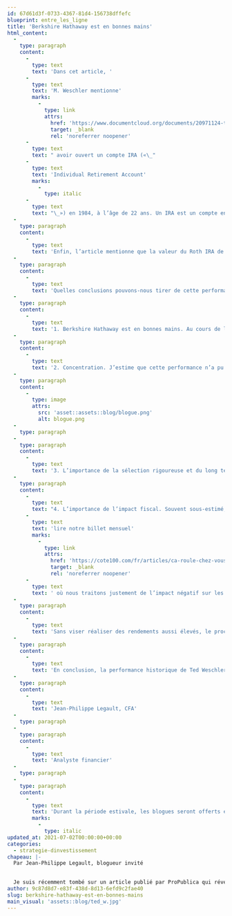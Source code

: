 ```yaml
---
id: 67d61d3f-0733-4367-81d4-156738dffefc
blueprint: entre_les_ligne
title: 'Berkshire Hathaway est en bonnes mains'
html_content:
  -
    type: paragraph
    content:
      -
        type: text
        text: 'Dans cet article, '
      -
        type: text
        text: 'M. Weschler mentionne'
        marks:
          -
            type: link
            attrs:
              href: 'https://www.documentcloud.org/documents/20971124-ted-weschler-statement'
              target: _blank
              rel: 'noreferrer noopener'
      -
        type: text
        text: " avoir ouvert un compte IRA («\_"
      -
        type: text
        text: 'Individual Retirement Account'
        marks:
          -
            type: italic
      -
        type: text
        text: "\_») en 1984, à l’âge de 22 ans. Un IRA est un compte enregistré américain similaire à un REER au Canada. Selon les chiffres fournis, M. Weschler indique avoir réussi à faire croître la valeur de son compte IRA, de 70\_385\_$ à la fin 1989 à 131 M$ en 2012. À cette date, il a choisi de convertir son IRA en Roth IRA. Un Roth IRA est similaire à un CELI au Canada."
  -
    type: paragraph
    content:
      -
        type: text
        text: 'Enfin, l’article mentionne que la valeur du Roth IRA de M. Weschler s’établissait à 264,4 M$ en 2018. En tenant compte des contributions maximales possibles, j’estime qu’il a réalisé un rendement annuel composé d’environ 32,3 % de 1990 à 2018. Il précise avoir réalisé cette performance en investissant uniquement dans des sociétés publiques.'
  -
    type: paragraph
    content:
      -
        type: text
        text: 'Quelles conclusions pouvons-nous tirer de cette performance extraordinaire?'
  -
    type: paragraph
    content:
      -
        type: text
        text: '1. Berkshire Hathaway est en bonnes mains. Au cours de la même période (1990 à 2018), le titre de Berkshire Hathaway a réalisé un rendement annuel composé de 13,1 % contre 9,3 % pour le S&P 500 (dividendes inclus). Or, la performance de 32,3 % réalisée par Ted Weschler est tout simplement spectaculaire. Atteindre un tel niveau de performance pendant une aussi longue période démontre que M. Weschler est un investisseur compétent.'
  -
    type: paragraph
    content:
      -
        type: text
        text: '2. Concentration. J’estime que cette performance n’a pu être atteinte qu’en investissant dans un portefeuille relativement concentré. Anciennement gestionnaire de portefeuille principal chez Peninsula Capital Advisors, Ted Weschler avait l’habitude de gérer un portefeuille relativement concentré. Cette stratégie a donc fort probablement été utilisée dans ses comptes personnels. Voici un aperçu des cinq plus importantes positions de son fonds Peninsula de 2 G$ US en date du 30 juin 2011. Il s’agit du dernier dépôt réglementaire avant le début de son emploi chez Berkshire Hathaway et par conséquent, le dernier avant la fermeture du fonds.'
  -
    type: paragraph
    content:
      -
        type: image
        attrs:
          src: 'asset::assets::blog/blogue.png'
          alt: blogue.png
  -
    type: paragraph
  -
    type: paragraph
    content:
      -
        type: text
        text: '3. L’importance de la sélection rigoureuse et du long terme. Ted Weschler soutient que cette performance est le résultat d’une sélection minutieuse de titres, d’une chance exceptionnelle et d’un horizon de placement de plusieurs décennies.'
  -
    type: paragraph
    content:
      -
        type: text
        text: "4. L’importance de l’impact fiscal. Souvent sous-estimé, l’impact fiscal est un facteur déterminant sur les rendements nets d’un portefeuille. Au cours de la période, Ted Weschler a eu l’avantage de payer une seule fois de l’impôt, soit au moment de la conversion de son IRA en Roth IRA. Plus précisément, il a payé 28\_M$ en impôts en 2012. S’il n’avait jamais payé d’impôts, je calcule qu’il aurait réalisé un rendement annuel composé de 33,5\_%. En 2018, j’estime que la valeur de son compte aurait été de 336,0\_M$ au lieu de 264,4\_M$. Un investisseur qui aurait réalisé un rendement identique, mais qui aurait été obligé de payer annuellement 20\_% en impôts sur ses gains en capitaux aurait obtenu un solde de seulement 91,9\_M$ à la même date. À ce propos, je vous invite à "
      -
        type: text
        text: 'lire notre billet mensuel'
        marks:
          -
            type: link
            attrs:
              href: 'https://cote100.com/fr/articles/ca-roule-chez-vous'
              target: _blank
              rel: 'noreferrer noopener'
      -
        type: text
        text: ' où nous traitons justement de l’impact négatif sur les rendements d’un taux de roulement élevé.'
  -
    type: paragraph
    content:
      -
        type: text
        text: 'Sans viser réaliser des rendements aussi élevés, le processus d’investissement de COTE 100 tente d’appliquer ces caractéristiques gagnantes. Avec un maximum de 30 titres, nos portefeuilles sont relativement concentrés. Nous misons sur le long terme et effectuons une sélection rigoureuse de nos titres. Et nous négocions relativement peu. De plus, contrairement à un panier de titres, nos clients de gestion privée détiennent chaque titre individuellement. Cet avantage nous permet d’optimiser la fiscalité de chacun des comptes en tentant de reporter les gains de capital.'
  -
    type: paragraph
    content:
      -
        type: text
        text: 'En conclusion, la performance historique de Ted Weschler est époustouflante. Puisque nous détenons le titre dans la majorité de nos portefeuilles, nous sommes heureux de savoir qu’un individu aussi compétent occupe une position importante chez Berkshire Hathaway. Warren Buffett semble avoir sélectionné judicieusement les dirigeants qui prendront sa relève.'
  -
    type: paragraph
    content:
      -
        type: text
        text: 'Jean-Philippe Legault, CFA'
  -
    type: paragraph
  -
    type: paragraph
    content:
      -
        type: text
        text: 'Analyste financier'
  -
    type: paragraph
  -
    type: paragraph
    content:
      -
        type: text
        text: 'Durant la période estivale, les blogues seront offerts en exclusivité sur COTE 100+.'
        marks:
          -
            type: italic
updated_at: 2021-07-02T00:00:00+00:00
categories:
  - strategie-dinvestissement
chapeau: |-
  Par Jean-Philippe Legault, blogueur invité
   

  Je suis récemment tombé sur un article publié par ProPublica qui révélait la valeur de certains actifs personnels détenus par Ted Weschler. Travaillant aux côtés de Warren Buffett et de Todd Combs, Ted Weschler est coresponsable des investissements chez Berkshire Hathaway.
author: 9c87d8d7-e83f-438d-8d13-6efd9c2fae40
slug: berkshire-hathaway-est-en-bonnes-mains
main_visual: 'assets::blog/ted_w.jpg'
---
```

